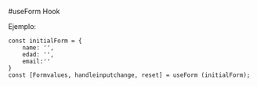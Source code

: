 #useForm Hook

Ejemplo:
```
const initialForm = {
    name: '',
    edad: '',
    email:''
}
const [Formvalues, handleinputchange, reset] = useForm (initialForm);
```